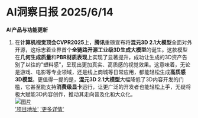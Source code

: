 # AI洞察日报 2025/6/14

**AI产品与功能更新**
1. 在**计算机视觉顶会CVPR2025**上，**腾讯**重磅宣布将**混元3D 2.1大模型**全面对外开源，这标志着业界首个**全链路开源工业级3D生成大模型**的诞生。这款模型在**几何生成质量**和**PBR材质表现**上实现了显著提升，成功让生成的3D资产告别了以往的"塑料感”，呈现出更加真实、高质感的视觉效果。这意味着，无论是游戏、电影等专业领域，还是线上商城等日常应用，都能轻松生成**高质感3D模型**。更值得一提的是，**混元3D 2.1大模型**大幅降低了3D内容开发的门槛，它甚至能支持**消费级显卡**运行，让更广泛的开发者也能轻松上手，无疑将极大赋能3D内容创作，推动其走向普及化和大众化。
<br/> [![图片](https://upload.chinaz.com/2025/0614/6388549152278757021943660.png "img")](https://upload.chinaz.com/2025/0614/6388549152278757021943660.png) <br/>
['项目地址'](https://3d-models.hunyuan.tencent.com/) ['更多详情'](https://3d.hunyuan.tencent.com/)